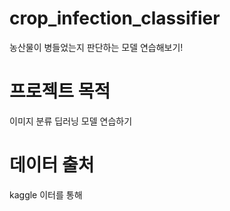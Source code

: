# crop_infection_classifier
농산물이 병들었는지 판단하는 모델 연습해보기!

# 프로젝트 목적
이미지 분류 딥러닝 모델 연습하기

# 데이터 출처
kaggle 이터를 통해 

